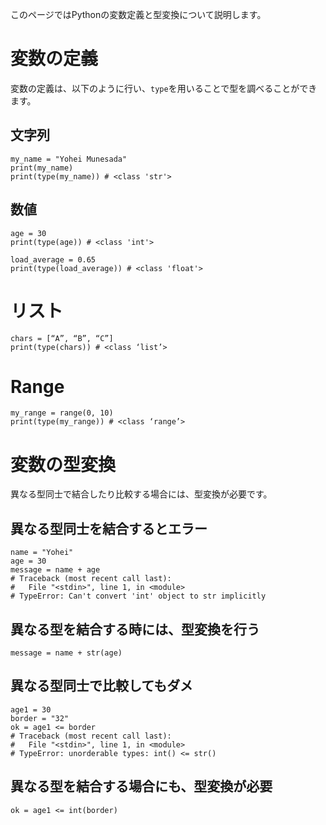 このページではPythonの変数定義と型変換について説明します。  


# 変数の定義
変数の定義は、以下のように行い、`type`を用いることで型を調べることができます。  
## 文字列
```
my_name = "Yohei Munesada"
print(my_name)
print(type(my_name)) # <class 'str'>
```
## 数値
```
age = 30
print(type(age)) # <class 'int'>

load_average = 0.65
print(type(load_average)) # <class 'float'>
```
# リスト
```
chars = [“A”, “B”, “C”]
print(type(chars)) # <class ‘list’>
```
# Range
```
my_range = range(0, 10)
print(type(my_range)) # <class ‘range’>
```

# 変数の型変換
異なる型同士で結合したり比較する場合には、型変換が必要です。  
## 異なる型同士を結合するとエラー
```
name = "Yohei"
age = 30
message = name + age
# Traceback (most recent call last):
#   File "<stdin>", line 1, in <module>
# TypeError: Can't convert 'int' object to str implicitly
```
## 異なる型を結合する時には、型変換を行う
```
message = name + str(age)
```
## 異なる型同士で比較してもダメ
```
age1 = 30
border = "32"
ok = age1 <= border
# Traceback (most recent call last):
#   File "<stdin>", line 1, in <module>
# TypeError: unorderable types: int() <= str()
```
## 異なる型を結合する場合にも、型変換が必要
```
ok = age1 <= int(border)
```
